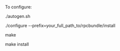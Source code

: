 To configure:

./autogen.sh
 
./configure --prefix=your_full_path_to/rpcbundle/install 
 
 make 
 
 make install
